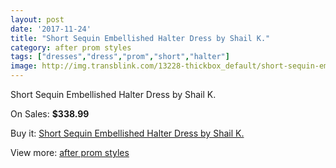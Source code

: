 ```yaml
---
layout: post
date: '2017-11-24'
title: "Short Sequin Embellished Halter Dress by Shail K."
category: after prom styles
tags: ["dresses","dress","prom","short","halter"]
image: http://img.transblink.com/13228-thickbox_default/short-sequin-embellished-halter-dress-by-shail-k.jpg
---
```

Short Sequin Embellished Halter Dress by Shail K.

On Sales: **$338.99**
<a href="https://www.transblink.com/en/after-prom-styles/4245-short-sequin-embellished-halter-dress-by-shail-k.html"><amp-img layout="responsive" width="600" height="600" src="//img.transblink.com/13228-thickbox_default/short-sequin-embellished-halter-dress-by-shail-k.jpg" alt="Short Sequin Embellished Halter Dress by Shail K. 0" /></a>
<a href="https://www.transblink.com/en/after-prom-styles/4245-short-sequin-embellished-halter-dress-by-shail-k.html"><amp-img layout="responsive" width="600" height="600" src="//img.transblink.com/13230-thickbox_default/short-sequin-embellished-halter-dress-by-shail-k.jpg" alt="Short Sequin Embellished Halter Dress by Shail K. 1" /></a>
<a href="https://www.transblink.com/en/after-prom-styles/4245-short-sequin-embellished-halter-dress-by-shail-k.html"><amp-img layout="responsive" width="600" height="600" src="//img.transblink.com/13229-thickbox_default/short-sequin-embellished-halter-dress-by-shail-k.jpg" alt="Short Sequin Embellished Halter Dress by Shail K. 2" /></a>

Buy it: [Short Sequin Embellished Halter Dress by Shail K.](https://www.transblink.com/en/after-prom-styles/4245-short-sequin-embellished-halter-dress-by-shail-k.html "Short Sequin Embellished Halter Dress by Shail K.")

View more: [after prom styles](https://www.transblink.com/en/55-after-prom-styles "after prom styles")